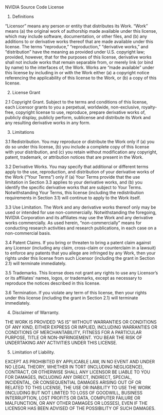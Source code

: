 NVIDIA Source Code License

1. Definitions

“Licensor” means any person or entity that distributes its Work.
“Work” means (a) the original work of authorship made available under this license, which may include software, documentation, or other files, and (b) any additions to or derivative works  thereof  that are made available under this license.
The terms “reproduce,” “reproduction,” “derivative works,” and “distribution” have the meaning as provided under U.S. copyright law; provided, however, that for the purposes of this license, derivative works shall not include works that remain separable from, or merely link (or bind by name) to the interfaces of, the Work.
Works are “made available” under this license by including in or with the Work either (a) a copyright notice referencing the applicability of this license to the Work, or (b) a copy of this license.

2. License Grant

2.1 Copyright Grant. Subject to the terms and conditions of this license, each Licensor grants to you a perpetual, worldwide, non-exclusive, royalty-free, copyright license to use, reproduce, prepare derivative works of, publicly display, publicly perform, sublicense and distribute its Work and any resulting derivative works in any form.

3. Limitations

3.1 Redistribution. You may reproduce or distribute the Work only if (a) you do so under this license, (b) you include a complete copy of this license with your distribution, and (c) you retain without modification any copyright, patent, trademark, or attribution notices that are present in the Work.

3.2 Derivative Works. You may specify that additional or different terms apply to the use, reproduction, and distribution of your derivative works of the Work (“Your Terms”) only if (a) Your Terms provide that the use limitation in Section 3.3 applies to your derivative works, and (b) you identify the specific derivative works that are subject to Your Terms. Notwithstanding Your Terms, this license (including the redistribution requirements in Section 3.1) will continue to apply to the Work itself.

3.3 Use Limitation. The Work and any derivative works thereof only may be used or intended for use non-commercially. Notwithstanding the foregoing, NVIDIA Corporation and its affiliates may use the Work and any derivative works commercially. As used herein, “non-commercially” means for conducting research activities and research publications, in each case on a non-commercial basis.

3.4 Patent Claims. If you bring or threaten to bring a patent claim against any Licensor (including any claim, cross-claim or counterclaim in a lawsuit) to enforce any patents that you allege are infringed by any Work, then your rights under this license from such Licensor (including the grant in Section 2.1) will terminate immediately.

3.5 Trademarks. This license does not grant any rights to use any Licensor’s or its affiliates’ names, logos, or trademarks, except as necessary to reproduce the notices described in this license.

3.6 Termination. If you violate any term of this license, then your rights under this license (including the grant in Section 2.1) will terminate immediately.

4. Disclaimer of Warranty.

THE WORK IS PROVIDED “AS IS” WITHOUT WARRANTIES OR CONDITIONS OF ANY KIND, EITHER EXPRESS OR IMPLIED, INCLUDING WARRANTIES OR CONDITIONS OF
MERCHANTABILITY, FITNESS FOR A PARTICULAR PURPOSE, TITLE OR NON-INFRINGEMENT. YOU BEAR THE RISK OF UNDERTAKING ANY ACTIVITIES UNDER THIS LICENSE.

5. Limitation of Liability.

EXCEPT AS PROHIBITED BY APPLICABLE LAW, IN NO EVENT AND UNDER NO LEGAL THEORY, WHETHER IN TORT (INCLUDING NEGLIGENCE), CONTRACT, OR OTHERWISE SHALL ANY LICENSOR BE LIABLE TO YOU FOR DAMAGES, INCLUDING ANY DIRECT, INDIRECT, SPECIAL, INCIDENTAL, OR CONSEQUENTIAL DAMAGES ARISING OUT OF OR RELATED TO THIS LICENSE, THE USE OR INABILITY TO USE THE WORK (INCLUDING BUT NOT LIMITED TO LOSS OF GOODWILL, BUSINESS INTERRUPTION, LOST PROFITS OR DATA, COMPUTER FAILURE OR MALFUNCTION, OR ANY OTHER DAMAGES OR LOSSES), EVEN IF THE LICENSOR HAS BEEN ADVISED OF THE POSSIBILITY OF SUCH DAMAGES.
